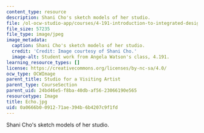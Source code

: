 ```yaml
---
content_type: resource
description: Shani Cho's sketch models of her studio.
file: /ol-ocw-studio-app/courses/4-191-introduction-to-integrated-design-fall-2006/0a0666b0091271ae394b6b4207c9f1fd_Echo.jpg
file_size: 57235
file_type: image/jpeg
image_metadata:
  caption: Shani Cho's sketch models of her studio.
  credit: 'Credit: Image courtesy of Shani Cho.'
  image-alt: Student work from Angela Watson's class, 4.191.
learning_resource_types: []
license: https://creativecommons.org/licenses/by-nc-sa/4.0/
ocw_type: OCWImage
parent_title: Studio for a Visiting Artist
parent_type: CourseSection
parent_uid: 24bd46e5-f8ba-40db-af56-23066190e565
resourcetype: Image
title: Echo.jpg
uid: 0a0666b0-0912-71ae-394b-6b4207c9f1fd
---
```

Shani Cho's sketch models of her studio.